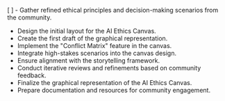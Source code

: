 [ ] - Gather refined ethical principles and decision-making scenarios from the community.
- Design the initial layout for the AI Ethics Canvas.
- Create the first draft of the graphical representation.
- Implement the "Conflict Matrix" feature in the canvas.
- Integrate high-stakes scenarios into the canvas design.
- Ensure alignment with the storytelling framework.
- Conduct iterative reviews and refinements based on community feedback.
- Finalize the graphical representation of the AI Ethics Canvas.
- Prepare documentation and resources for community engagement.